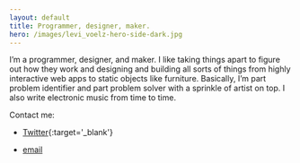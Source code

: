 ```yaml
---
layout: default
title: Programmer, designer, maker.
hero: /images/levi_voelz-hero-side-dark.jpg
---
```

I’m a programmer, designer, and maker. I like taking things apart to figure out how they work and designing and building all sorts of things from highly interactive web apps to static objects like furniture. Basically, I’m part problem identifier and part problem solver with a sprinkle of artist on top. I also write electronic music from time to time.

Contact me:
- [Twitter](https://twitter.com/levivoelz){:target='_blank'}
<!-- - [LinkedIn](https://linkedin.com/in/levivoelz){:target='_blank'} -->
- [email](mailto:levivoelz+info@gmail.com)
